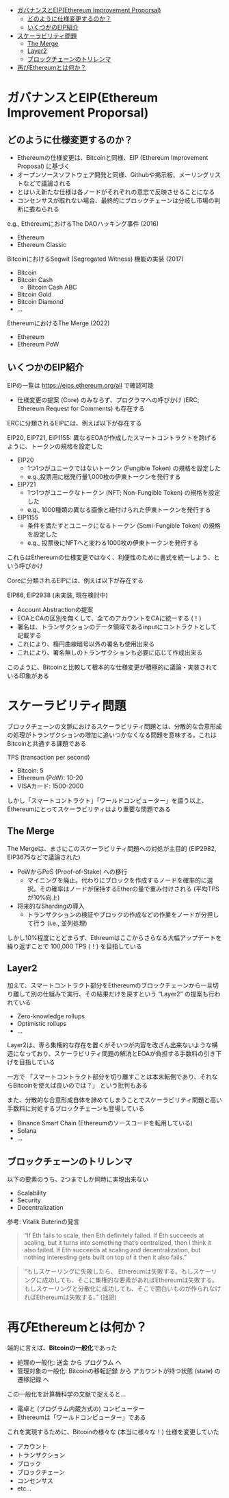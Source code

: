 - [ガバナンスとEIP(Ethereum Improvement Proporsal)](#ガバナンスとeipethereum-improvement-proporsal)
  - [どのように仕様変更するのか？](#どのように仕様変更するのか)
  - [いくつかのEIP紹介](#いくつかのeip紹介)
- [スケーラビリティ問題](#スケーラビリティ問題)
  - [The Merge](#the-merge)
  - [Layer2](#layer2)
  - [ブロックチェーンのトリレンマ](#ブロックチェーンのトリレンマ)
- [再びEthereumとは何か？](#再びethereumとは何か)


# ガバナンスとEIP(Ethereum Improvement Proporsal)
## どのように仕様変更するのか？
- Ethereumの仕様変更は、Bitcoinと同様、EIP (Ethereum Improvement Proposal) に基づく
- オープンソースソフトウェア開発と同様、Githubや掲示板、メーリングリストなどで議論される
- とはいえ新たな仕様は各ノードがそれぞれの意志で反映させることになる
- コンセンサスが取れない場合、最終的にブロックチェーンは分岐し市場の判断に委ねられる

e.g., 
EthereumにおけるThe DAOハッキング事件 (2016)
- Ethereum
- Ethereum Classic

BitcoinにおけるSegwit (Segregated Witness) 機能の実装 (2017)
- Bitcoin
- Bitcoin Cash
  - Bitcoin Cash ABC
- Bitcoin Gold
- Bitcoin Diamond
- …

EthereumにおけるThe Merge (2022)
- Ethereum
- Ethereum PoW


## いくつかのEIP紹介
EIPの一覧は https://eips.ethereum.org/all で確認可能
- 仕様変更の提案 (Core) のみならず、プログラマへの呼びかけ (ERC; Ethereum Request for Comments) も存在する

ERCに分類されるEIPには、例えば以下が存在する

EIP20, EIP721, EIP1155: 異なるEOAが作成したスマートコントラクトを跨げるように、トークンの規格を設定した

- EIP20
  - 1つ1つがユニークではないトークン (Fungible Token) の規格を設定した
  - e.g.,投票用に総発行量1,000枚の伊東トークンを発行する
- EIP721 
  - 1つ1つがユニークなトークン (NFT; Non-Fungible Token) の規格を設定した
  - e.g., 1000種類の異なる画像と紐付けられた伊東トークンを発行する
- EIP1155
  - 条件を満たすとユニークになるトークン (Semi-Fungible Token) の規格を設定した
  - e.g., 投票後にNFTへと変わる1000枚の伊東トークンを発行する

これらはEthereumの仕様変更ではなく、利便性のために書式を統一しよう、という呼びかけ

Coreに分類されるEIPには、例えば以下が存在する

EIP86, EIP2938 (未実装, 現在検討中)
- Account Abstractionの提案
- EOAとCAの区別を無くして、全てのアカウントをCAに統一する (！)
- 署名は、トランザクションのデータ領域であるinputにコントラクトとして記載する
- これにより、楕円曲線暗号以外の署名も使用出来る
- これにより、署名無しのトランザクションも必要に応じて作成出来る

このように、Bitcoinと比較して根本的な仕様変更が積極的に議論・実装されている印象がある


# スケーラビリティ問題

ブロックチェーンの文脈におけるスケーラビリティ問題とは、分散的な合意形成の処理がトランザクションの増加に追いつかなくなる問題を意味する。これはBitcoinと共通する課題である

TPS (transaction per second)
- Bitcoin: 5
- Ethereum (PoW): 10-20
- VISAカード: 1500-2000

しかし「スマートコントラクト」「ワールドコンピューター」を謳う以上、Ethereumにとってスケーラビリティはより重要な問題である

## The Merge
The Mergeは、まさにこのスケーラビリティ問題への対処が主目的 (EIP2982, EIP3675などで議論された)
- PoWからPoS (Proof-of-Stake) への移行
  - マイニングを廃止。代わりにブロックを作成するノードを確率的に選択。その確率はノードが保持するEtherの量で重み付けされる (平均TPSが10%向上)
- 将来的なShardingの導入
  - トランザクションの検証やブロックの作成などの作業をノードが分担して行う (i.e., 並列処理) 

しかし10%程度にとどまらず、Ethreumはここからさらなる大幅アップデートを繰り返すことで 100,000 TPS (！) を目指している

## Layer2
加えて、スマートコントラクト部分をEthereumのブロックチェーンから一旦切り離して別の仕組みで実行、その結果だけを戻すという “Layer2” の提案も行われている
- Zero-knowledge rollups
- Optimistic rollups
- ...

Layer2は、専ら集権的な存在を置くがそいつが内容を改ざん出来ないような構造になっており、スケーラビリティ問題の解消とEOAが負担する手数料の引き下げを目指している


一方で 「スマートコントラクト部分を切り離すことは本末転倒であり、それならBitcoinを使えば良いのでは？」 という批判もある

また、分散的な合意形成自体を諦めてしまうことでスケーラビリティ問題と高い手数料に対処するブロックチェーンも登場している
- Binance Smart Chain (Ethereumのソースコードを転用している)
- Solana
- ...

## ブロックチェーンのトリレンマ
以下の要素のうち、2つまでしか同時に実現出来ない
- Scalability
- Security
- Decentralization


参考: Vitalik Buterinの発言

> “If Eth fails to scale, then Eth definitely failed. If Eth succeeds at scaling, but it turns into something that’s centralized, then I think it also failed. If Eth succeeds at scaling and decentralization, but nothing interesting gets built on top of it then it also fails.”

> “もしスケーリングに失敗したら、 Ethereumは失敗する。もしスケーリングに成功しても、そこに集権的な要素があればEthereumは失敗する。もしスケーリングと分散化に成功しても、そこで面白いものが作られなければEthereumは失敗する。” (拙訳)


# 再びEthereumとは何か？

端的に言えば、**Bitcoinの一般化**であった
- 処理の一般化: 送金 から プログラム へ
- 管理対象の一般化: Bitcoinの移転記録 から アカウントが持つ状態 (state) の遷移記録 へ

この一般化を計算機科学の文脈で捉えると...
- 電卓と (プログラム内蔵方式の) コンピューター
- Ethereumは「ワールドコンピューター」である

これを実現するために、Bitcoinの様々な (本当に様々な！) 仕様を変更していた
- アカウント
- トランザクション
- ブロック
- ブロックチェーン
- コンセンサス
- etc…

